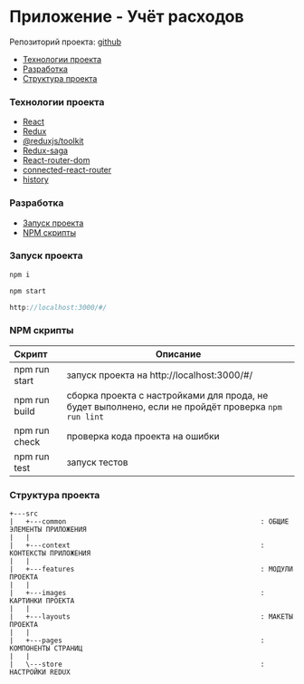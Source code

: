 # Приложение - Учёт расходов

Репозиторий проекта: [github](https://github.com/Mikhail-Novikov/Mikhail-Novikov.github.io.git)

- [Технологии проекта](#технологии-проекта)
- [Разработка](#разработка)
- [Структура проекта](#структура-проекта)

### Технологии проекта

- [React](https://ru.reactjs.org/)
- [Redux](https://redux.js.org/)
- [@reduxjs/toolkit](https://redux-toolkit.js.org/)
- [Redux-saga](https://redux-saga.js.org/)
- [React-router-dom](https://reactrouter.com/web/guides/quick-start)
- [connected-react-router](https://github.com/supasate/connected-react-router/)
- [history](https://github.com/ReactTraining/history)

### Разработка

- [Запуск проекта](#Запуск-проекта)
- [NPM скрипты](#npm-скрипты)

### Запуск проекта

```javascript
npm i
```

```javascript
npm start
```

```javascript
http://localhost:3000/#/
```

### NPM скрипты

| Скрипт        | Описание                                                                                           |
|:--------------| -------------------------------------------------------------------------------------------------- |
| npm run start | запуск проекта на http://localhost:3000/#/                                                         |
| npm run build | сборка проекта с настройками для прода, не будет выполнено, если не пройдёт проверка `npm run lint` |
| npm run check | проверка кода проекта на ошибки                                                              |
| npm run test  | запуск тестов                                                                                      |


### Структура проекта

```
+---src
|   +---common                                                : ОБЩИЕ ЭЛЕМЕНТЫ ПРИЛОЖЕНИЯ
|   |
|   +---context                                               : КОНТЕКСТЫ ПРИЛОЖЕНИЯ
|   |
|   +---features                                              : МОДУЛИ ПРОЕКТА
|   |
|   +---images                                                : КАРТИНКИ ПРОЕКТА
|   |
|   +---layouts                                               : МАКЕТЫ ПРОЕКТА
|   |
|   +---pages                                                 : КОМПОНЕНТЫ СТРАНИЦ
|   |
|   \---store                                                 : НАСТРОЙКИ REDUX
```
